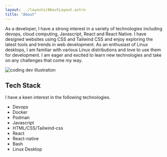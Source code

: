 ```yaml
---
layout: ../layouts/AboutLayout.astro
title: "About"
---
```


<!-- As a developer, I have always been passionate about technology and learning new skills. My current areas of interest include DevOps, cloud computing, JavaScript, React, and React Native. Over the years, I have honed my skills in designing websites using CSS and Tailwind. I take pride in creating visually appealing and functional websites that offer a seamless user experience.

As an avid Linux user, I enjoy exploring the various possibilities that this platform offers for developers.

With my eagerness and excitement to learn new technologies, I am always on the lookout for new challenges that can help me grow as a developer. I am always ready to take on any task and am confident in my ability to work well under pressure. I am constantly exploring new ideas and pushing my boundaries to stay on top of the latest trends in the industry. -->

As a developer, I have a strong interest in a variety of technologies including devops, cloud computing, Javascript, React and React Native. I have designed websites using CSS and Tailwind CSS and enjoy exploring the latest tools and trends in web development. As an enthusiast of Linux desktops, I am familiar with various Linux distributions and love to use them for development. I am eager and excited to learn new technologies and take on any challenges that come my way.

<div>
  <img src="/assets/dev.svg" class="sm:w-1/2 mx-auto" alt="coding dev illustration">
</div>

## Tech Stack

I have a keen interest in the following technologies.

- Devops
- Docker
- Podman
- Javascript
- HTML/CSS/Tailwind-css
- React
- React-native
- Bash
- Linux Desktop
